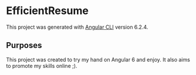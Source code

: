 # EfficientResume

This project was generated with [Angular CLI](https://github.com/angular/angular-cli) version 6.2.4.

## Purposes

This project was created to try my hand on Angular 6 and enjoy.
It also aims to promote my skills online ;).



